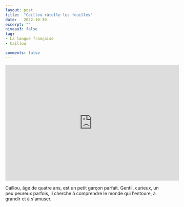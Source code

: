```yaml
---
layout: post
title:  "Caillou râtelle les feuilles"
date:   2022-10-30
excerpt: ""
niveau3: false
tag:
- La langue française
- Caillou

comments: false
---
```

<center>
<img style="display: none;" src="/assets/img/thumbnails/caillou-30.jpg" alt="" width="1" height="1">
<iframe width="542px" height="361px" src="https://www.youtube.com/embed/WP4IuTZYc3Y?rel=0&controls=1&showinfo=0&modestbranding=1&enablejsapi=1" allowfullscreen frameborder="0" ></iframe></center>


Caillou, âgé de quatre ans, est un petit garçon parfait. Gentil, curieux, un peu peureux parfois, il cherche à comprendre le monde qui l'entoure, à grandir et à s'amuser.
